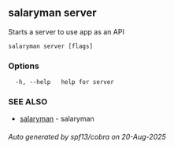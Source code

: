 ## salaryman server

Starts a server to use app as an API

```
salaryman server [flags]
```

### Options

```
  -h, --help   help for server
```

### SEE ALSO

* [salaryman](salaryman.md)	 - salaryman

###### Auto generated by spf13/cobra on 20-Aug-2025
